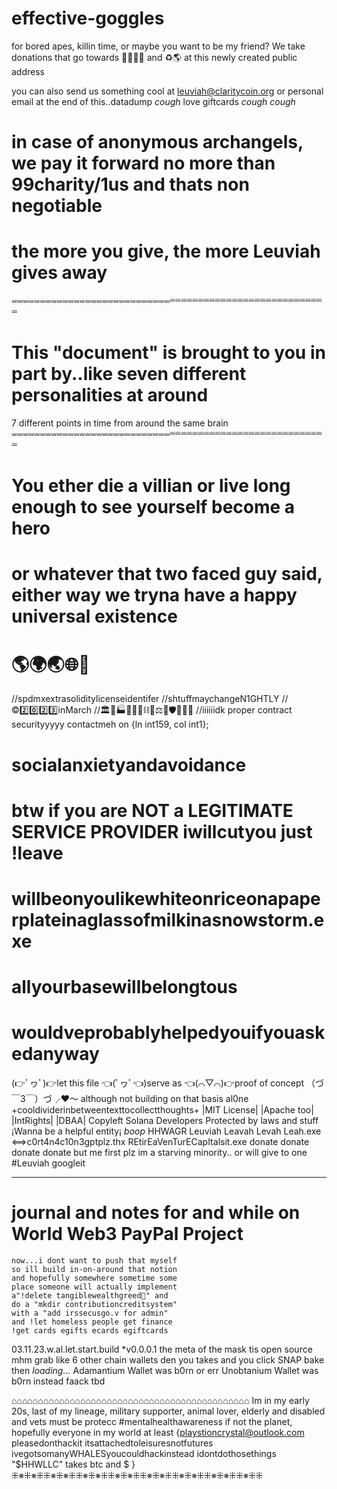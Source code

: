 # effective-goggles
for bored apes, killin time, or maybe you want to be my friend? 
We take donations that go towards 🐕‍🦺🐱🐶 and ♻️🌎 at this newly created public address 

you can also send us something cool at leuviah@claritycoin.org or personal email at the end of this..datadump
*cough* love giftcards *cough cough*
# in case of anonymous archangels, we pay it forward no more than 99charity/1us and thats non negotiable
# the more you give, the more Leuviah gives away
⏕⏕⏕⏕⏕⏕⏕⏕⏕⏕⏕⏕⏕⏕⏕⏕⏕⏕⏕⏕⏕⏕⏕⏕⏕⏕⏕⏕⏔⏔⏔⏔⏔⏔⏔⏔⏔⏔⏔⏔⏔⏔⏔⏔⏔⏔⏔⏔⏔⏔⏔⏔⏔⏔⏔⏔
# This "document" is brought to you in part by..like seven different personalities at around
7 different points in time from around the same brain
⏕⏕⏕⏕⏕⏕⏕⏕⏕⏕⏕⏕⏕⏕⏕⏕⏕⏕⏕⏕⏕⏕⏕⏕⏕⏕⏕⏕⏔⏔⏔⏔⏔⏔⏔⏔⏔⏔⏔⏔⏔⏔⏔⏔⏔⏔⏔⏔⏔⏔⏔⏔⏔⏔⏔⏔
# You ether die a villian or live long enough to see yourself become a hero
# or whatever that two faced guy said, either way we tryna have a happy universal existence
# 🌎🌍🌏🌐🏩
//spdmxextrasoliditylicenseidentifer
//shtuffmaychangeN1GHTLY
//©️2️⃣0️⃣2️⃣3️⃣inMarch
//🏛️🏦🏭🏬🏫🏤⛓️🔗⚖️📿🛡️🐕‍🦺💸
//iiiiiidk proper contract securityyyyy contactmeh on {ln int159, col int1};
# socialanxietyandavoidance
# btw if you are NOT a LEGITIMATE SERVICE PROVIDER iwillcutyou just !leave
# willbeonyoulikewhiteonriceonapaperplateinaglassofmilkinasnowstorm.exe
# allyourbasewillbelongtous
# wouldveprobablyhelpedyouifyouaskedanyway
(👉ﾟヮﾟ)👉let this file
👈(ﾟヮﾟ👈)serve as
👈(⌒▽⌒)👉proof of concept
（づ￣3￣）づ╭❤️～ although not building on that basis al0ne
+cooldividerinbetweentexttocollectthoughts+
|MIT License|
|Apache too|
|IntRights|
|DBAA|
Copyleft Solana Developers
Protected by laws and stuff
¡Wanna be a helpful entity¡
*boop*
HHWAGR
Leuviah 
Leavah
Levah
Leah.exe <==>c0rt4n4c10n3gptplz.thx
REtirEaVenTurECapItalsit.exe
donate donate donate donate 
but me first plz im a starving minority..
or will give to one
#Leuviah
googleit

______________________________________________________________
# journal and notes for and while on World Web3 PayPal Project
	now...i dont want to push that myself
	so ill build in-on-around that notion
	and hopefully somewhere sometime some
	place someone will actually implement
	a"!delete tangiblewealthgreed🤑" and
	do a "mkdir contributioncreditsystem"
	with a "add irssecusgo.v for admin"
	and !let homeless people get finance
	!get cards egifts ecards egiftcards
03.11.23.w.al.let.start.build
*v0.0.0.1
	the meta of the mask 
		tis open source
			mhm grab like 6 other chain wallets
			  den you takes and you click SNAP bake	
then *loading...* Adamantium Wallet was b0rn
 or err Unobtanium Wallet was b0rn instead
  faack
    tbd		

	
















































































⌂⌂⌂⌂⌂⌂⌂⌂⌂⌂⌂⌂⌂⌂⌂⌂⌂⌂⌂⌂⌂⌂⌂⌂⌂⌂⌂⌂⌂⌂⌂⌂⌂⌂⌂⌂⌂⌂⌂⌂⌂⌂⌂⌂⌂
Im in my early 20s, last of my lineage, military supporter, animal lover,
elderly and disabled and vets must be protecc
#mentalhealthawareness
if not the planet, hopefully everyone in my world at least
{playstioncrystal@outlook.com
	pleasedonthackit
       itsattachedtoleisuresnotfutures
	   ivegotsomanyWHALESyoucouldhackinstead
	    idontdothosethings	
			"$HHWLLC" takes btc and $ }
⁜※⁜※⁜⁜※⁜※⁜⁜※⁜※⁜⁜※⁜※⁜⁜※⁜※⁜⁜※⁜※⁜⁜※⁜※⁜⁜※⁜⁜
